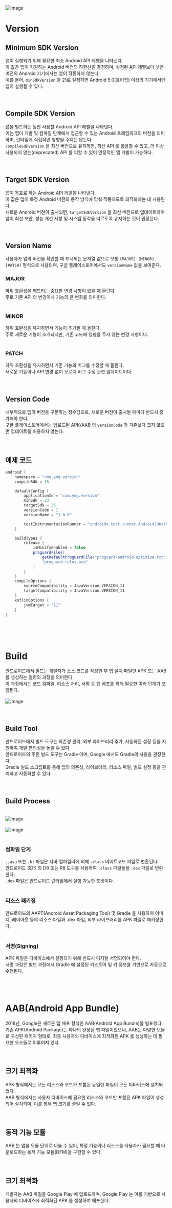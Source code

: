 ![image](./android.png)
# Version
## Minimum SDK Version
앱이 실행되기 위해 필요한 최소 Android API 레벨을 나타낸다.<br/>
이 값은 앱이 지원하는 Android 버전의 하한선을 결정하며, 설정된 API 레벨보다 낮은 버전의 Android 기기에서는 앱이 작동하지 않는다.<br/>
예를 들어, `minSdkVersion` 을 21로 설정하면 Android 5.0(롤리팝) 이상의 기기에서만 앱이 실행될 수 있다.<br/>
<br/>
<br/>

## Compile SDK Version
앱을 빌드하는 동안 사용할 Android API 레벨을 나타낸다.<br/>
이는 앱이 개발 및 컴파일 단계에서 접근할 수 있는 Android 프레임워크의 버전을 의미하며, 런타임에 직접적인 영향을 주지는 않는다.<br/>
`compileSdkVersion` 을 최신 버전으로 유지하면, 최신 API 를 활용할 수 있고, 더 이상 사용되지 않는(deprecated) API 를 피할 수 있어 안정적인 앱 개발이 가능하다.<br/>
<br/>
<br/>

## Target SDK Version
앱이 목표로 하는 Android API 레벨을 나타낸다.<br/>
이 값은 앱이 특정 Android 버전의 동작 방식에 맞춰 작동하도록 최적화하는 데 사용된다.<br/>
새로운 Android 버전이 출시되면, `targetSdkVersion` 을 최신 버전으로 업데이트하여 앱이 최신 보안, 성능 개선 사항 및 시스템 동작을 따르도록 유지하는 것이 권장된다.<br/>
<br/>
<br/>

## Version Name
사용자가 앱의 버전을 확인할 때 표시되는 문자열 값으로 보통 `[MAJOR].[MINOR].[PATCH]` 형식으로 사용되며, 구글 플레이스토어에서도 `versionName` 값을 보여준다.
<br/>

### MAJOR
하위 호환성을 깨뜨리는 중요한 변경 사항이 있을 때 올린다.<br/>
주로 기존 API 의 변경이나 기능의 큰 변화를 의미한다.<br/>
<br/>

### MINOR
하위 호환성을 유지하면서 기능이 추가될 때 올린다.<br/>
주로 새로운 기능이 소개되지만, 기존 코드에 영향을 주지 않는 변경 사항이다.<br/>
<br/>

### PATCH
하위 호환성을 유지하면서 기존 기능의 버그를 수정할 때 올린다.<br/>
새로운 기능이나 API 변경 없이 오로지 버그 수정 관련 업데이트이다.<br/>
<br/>
<br/>

## Version Code
내부적으로 앱의 버전을 구분하는 정수값으로, 새로운 버전이 출시될 때마다 반드시 증가해야 한다.<br/>
구글 플레이스토어에서는 업로드된 APK/AAB 의 `versionCode` 가 기존보다 크지 않으면 업데이트를 허용하지 않는다.<br/>
<br/>
<br/>

## 예제 코드
```groovy
android {
    namespace = "com.ymg.version"
    compileSdk = 35

    defaultConfig {
        applicationId = "com.ymg.version"
        minSdk = 23
        targetSdk = 35
        versionCode = 1
        versionName = "1.0.0"

        testInstrumentationRunner = "androidx.test.runner.AndroidJUnitRunner"
    }

    buildTypes {
        release {
            isMinifyEnabled = false
            proguardFiles(
                getDefaultProguardFile("proguard-android-optimize.txt"),
                "proguard-rules.pro"
            )
        }
    }
    compileOptions {
        sourceCompatibility = JavaVersion.VERSION_11
        targetCompatibility = JavaVersion.VERSION_11
    }
    kotlinOptions {
        jvmTarget = "11"
    }
}
```
<br/>
<br/>
<br/>



# Build
안드로이드에서 빌드는 개발자가 소스 코드를 작성한 후 앱 설치 파일인 APK 또는 AAB 를 생성하는 일련의 과정을 의미한다.<br/>
이 과정에서는 코드 컴파일, 리소스 처리, 서명 등 앱 배포를 위해 필요한 여러 단계가 포함된다.<br/>
<br/>![image](./build.png)<br/>
<br/>
<br/>

## Build Tool
안드로이드에서 빌드 도구는 의존성 관리, 외부 라이브러리 추가, 자동화된 설정 등을 지원하여 개발 편의성을 높일 수 있다.<br/>
안드로이드의 주된 빌드 도구는 Gradle 이며, Google 에서도 Gradle의 사용을 권장한다.<br/>
Gradle 빌드 스크립트를 통해 앱의 의존성, 라이브러리, 리소스 파일, 빌드 설정 등을 관리하고 자동화할 수 있다.<br/>
<br/>
<br/>

## Build Process
<br/>![image](./build-process-01.png)<br/>
<br/>![image](./build-process-02.png)<br/>
<br/>

### 컴파일 단계 
`.java` 또는 `.kt` 파일은 자바 컴파일러에 의해 `.class` 바이트코드 파일로 변환된다.<br/>
안드로이드 SDK 의 D8 또는 R8 도구를 사용하여 `.class` 파일들을 `.dex` 파일로 변환한다.<br/>
`.dex` 파일은 안드로이드 런타임에서 실행 가능한 포맷이다.<br/>
<br/>

### 리소스 패키징
안드로이드의 AAPT(Android Asset Packaging Tool) 및 Gradle 을 사용하여 이미지, 레이아웃 등의 리소스 파일과 .dex 파일, 외부 라이브러리를 APK 파일로 패키징한다.<br/>
<br/>

### 서명(Signing)
APK 파일은 디바이스에서 실행되기 위해 반드시 디지털 서명되어야 한다.<br/>
서명 과정은 빌드 과정에서 Gradle 에 설정된 키스토어 및 키 정보를 기반으로 자동으로 수행된다.<br/>
<br/>
<br/>
<br/>



# AAB(Android App Bundle)
2018년, Google은 새로운 앱 배포 형식인 AAB(Android App Bundle)를 발표했다.<br/>
기존 APK(Android Package)는 하나의 완성된 앱 파일이었으나, AAB는 다양한 모듈로 구성된 패키지 형태로, 최종 사용자의 디바이스에 최적화된 APK 를 생성하는 데 필요한 요소들로 이루어져 있다.<br/>
<br/>
<br/>

## 크기 최적화
APK 형식에서는 모든 리소스와 코드가 포함된 동일한 파일이 모든 디바이스에 설치되었다.<br/>
AAB 형식에서는 사용자 디바이스에 필요한 리소스와 코드만 포함된 APK 파일이 생성되어 설치되며, 이를 통해 앱 크기를 줄일 수 있다.<br/>
<br/>
<br/>

## 동적 기능 모듈
AAB 는 앱을 모듈 단위로 나눌 수 있어, 특정 기능이나 리소스를 사용자가 필요할 때 다운로드하는 동적 기능 모듈(DFM)을 구현할 수 있다.<br/>
<br/>
<br/>

## 크기 최적화
개발자는 AAB 파일을 Google Play 에 업로드하며, Google Play 는 이를 기반으로 사용자의 디바이스에 최적화된 APK 를 생성하여 배포한다.<br/>
<br/>
<br/>
